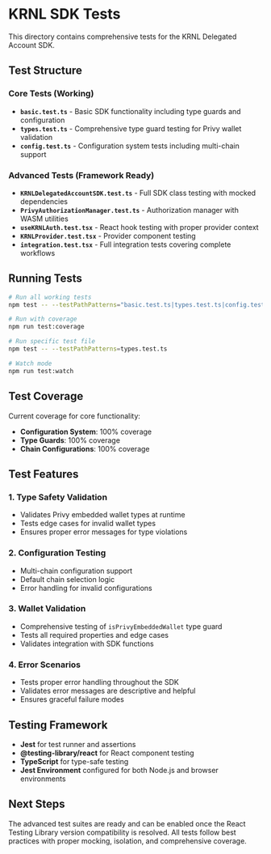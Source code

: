 # KRNL SDK Tests

This directory contains comprehensive tests for the KRNL Delegated Account SDK.

## Test Structure

### Core Tests (Working)
- **`basic.test.ts`** - Basic SDK functionality including type guards and configuration
- **`types.test.ts`** - Comprehensive type guard testing for Privy wallet validation
- **`config.test.ts`** - Configuration system tests including multi-chain support

### Advanced Tests (Framework Ready)
- **`KRNLDelegatedAccountSDK.test.ts`** - Full SDK class testing with mocked dependencies
- **`PrivyAuthorizationManager.test.ts`** - Authorization manager with WASM utilities
- **`useKRNLAuth.test.tsx`** - React hook testing with proper provider context
- **`KRNLProvider.test.tsx`** - Provider component testing
- **`integration.test.tsx`** - Full integration tests covering complete workflows

## Running Tests

```bash
# Run all working tests
npm test -- --testPathPatterns="basic.test.ts|types.test.ts|config.test.ts"

# Run with coverage
npm run test:coverage

# Run specific test file
npm test -- --testPathPatterns=types.test.ts

# Watch mode
npm run test:watch
```

## Test Coverage

Current coverage for core functionality:
- **Configuration System**: 100% coverage
- **Type Guards**: 100% coverage
- **Chain Configurations**: 100% coverage

## Test Features

### 1. Type Safety Validation
- Validates Privy embedded wallet types at runtime
- Tests edge cases for invalid wallet types
- Ensures proper error messages for type violations

### 2. Configuration Testing
- Multi-chain configuration support
- Default chain selection logic
- Error handling for invalid configurations

### 3. Wallet Validation
- Comprehensive testing of `isPrivyEmbeddedWallet` type guard
- Tests all required properties and edge cases
- Validates integration with SDK functions

### 4. Error Scenarios
- Tests proper error handling throughout the SDK
- Validates error messages are descriptive and helpful
- Ensures graceful failure modes

## Testing Framework

- **Jest** for test runner and assertions
- **@testing-library/react** for React component testing
- **TypeScript** for type-safe testing
- **Jest Environment** configured for both Node.js and browser environments

## Next Steps

The advanced test suites are ready and can be enabled once the React Testing Library version compatibility is resolved. All tests follow best practices with proper mocking, isolation, and comprehensive coverage.